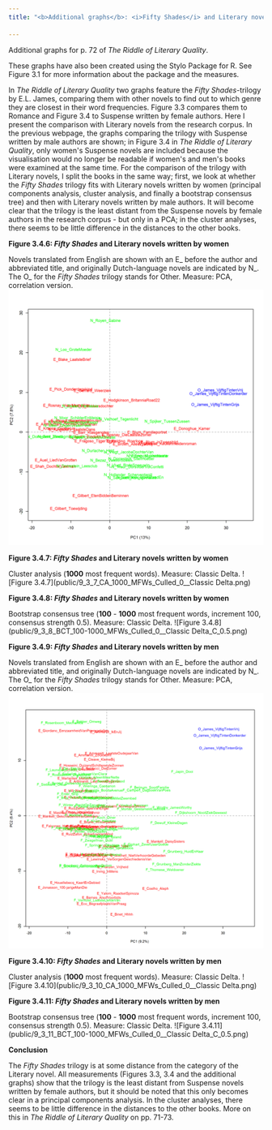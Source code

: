 ```yaml
---
title: "<b>Additional graphs</b>: <i>Fifty Shades</i> and Literary novels"

---
```


Additional graphs for p. 72 of *The Riddle of Literary Quality*.

These graphs have also been created using the Stylo Package for R. See Figure 3.1 for more information about the package and the measures.

In *The Riddle of Literary Quality* two graphs feature the *Fifty Shades*-trilogy by E.L. James, comparing them with other novels to find out to which genre they are closest in their word frequencies. Figure 3.3 compares them to Romance and Figure 3.4 to Suspense written by female authors. Here I present the comparison with Literary novels from the research corpus. In the previous webpage, the graphs comparing the trilogy with Suspense written by male authors are shown; in Figure 3.4 in *The Riddle of Literary Quality*, only women's Suspense novels are included because the visualisation would no longer be readable if women's and men's books were examined at the same time. For the comparison of the trilogy with Literary novels, I split the books in the same way; first, we look at whether the *Fifty Shades* trilogy fits with Literary novels written by women (principal components analysis, cluster analysis, and finally a bootstrap consensus tree) and then with Literary novels written by male authors. It will become clear that the trilogy is the least distant from the Suspense novels by female authors in the research corpus - but only in a PCA; in the cluster analyses, there seems to be little difference in the distances to the other books.

**Figure 3.4.6: *Fifty Shades* and Literary novels written by women**

Novels translated from English are shown with an E_ before the author and abbreviated title, and originally Dutch-language novels are indicated by N_. The O_ for the *Fifty Shades* trilogy stands for Other. Measure: PCA, correlation version.
![Figure 3.4.6](public/9_3_6_PCA_1000_MFWs_Culled_0__PCA__corr.png)

**Figure 3.4.7: *Fifty Shades* and Literary novels written by women**

Cluster analysis (**1000** most frequent words). Measure: Classic Delta.
![Figure 3.4.7](public/9_3_7_CA_1000_MFWs_Culled_0__Classic Delta.png)

**Figure 3.4.8: *Fifty Shades* and Literary novels written by women**

Bootstrap consensus tree (**100** - **1000** most frequent words, increment 100, consensus strength 0.5). Measure: Classic Delta.
![Figure 3.4.8](public/9_3_8_BCT_100-1000_MFWs_Culled_0__Classic Delta_C_0.5.png)


**Figure 3.4.9: *Fifty Shades* and Literary novels written by men**

Novels translated from English are shown with an E_ before the author and abbreviated title, and originally Dutch-language novels are indicated by N_. The O_ for the *Fifty Shades* trilogy stands for Other. Measure: PCA, correlation version.
![Figure 3.4.9](public/9_3_9_PCA_1000_MFWs_Culled_0__PCA__corr.png)

**Figure 3.4.10: *Fifty Shades* and Literary novels written by men**

Cluster analysis (**1000** most frequent words). Measure: Classic Delta.
![Figure 3.4.10](public/9_3_10_CA_1000_MFWs_Culled_0__Classic Delta.png)

**Figure 3.4.11: *Fifty Shades* and Literary novels written by men**

Bootstrap consensus tree (**100** - **1000** most frequent words, increment 100, consensus strength 0.5). Measure: Classic Delta.
![Figure 3.4.11](public/9_3_11_BCT_100-1000_MFWs_Culled_0__Classic Delta_C_0.5.png)

**Conclusion**

The *Fifty Shades* trilogy is at some distance from the category of the Literary novel. All measurements (Figures 3.3, 3.4 and the additional graphs) show that the trilogy is the least distant from Suspense novels written by female authors, but it should be noted that this only becomes clear in a principal components analysis. In the cluster analyses, there seems to be little difference in the distances to the other books. More on this in *The Riddle of Literary Quality* on pp. 71-73.